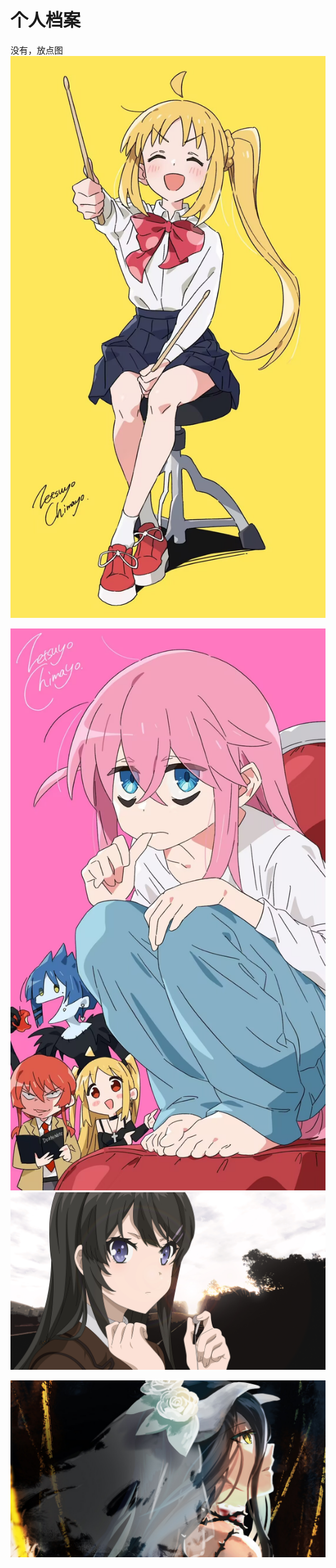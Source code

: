 # 个人档案
没有，放点图
![alt text](images/a5b70fac51c383520cf10c2ed00b5324_720.jpg)

![alt text](images/a45805a2d3bac7b8ee455211af3e85fd_720.jpg)
![alt text](images/963702.jpg)


![alt text](images/《Overlord不死者之王》4k壁纸_彼岸图网.jpg)